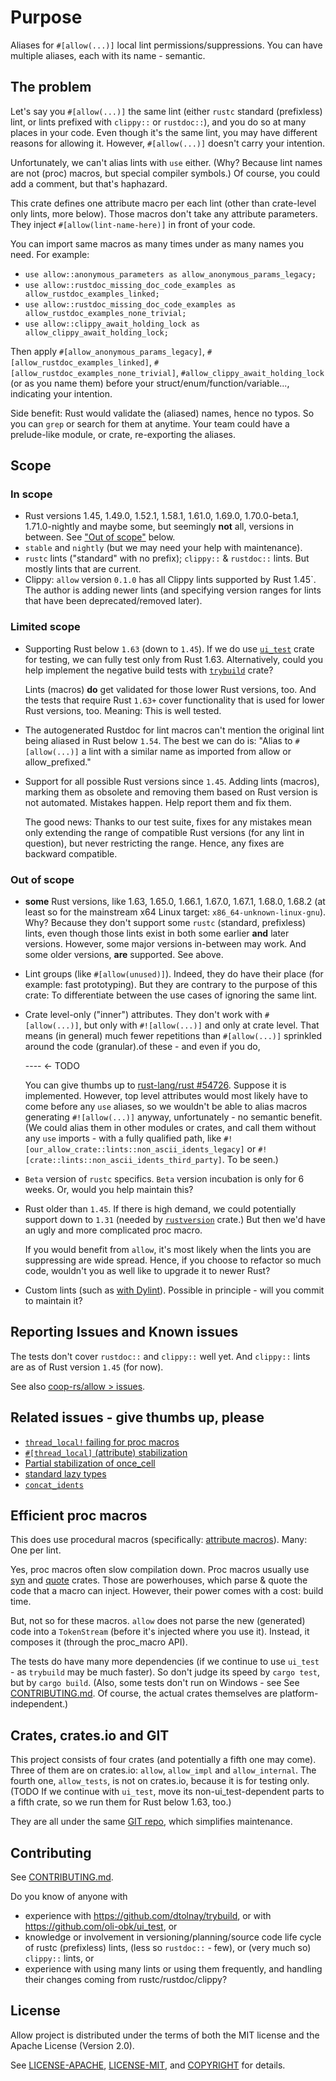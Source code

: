# Purpose

Aliases for `#[allow(...)]` local lint permissions/suppressions. You can have multiple aliases, each
with its name - semantic.

## The problem

Let's say you `#[allow(...)]` the same lint (either `rustc` standard (prefixless) lint, or lints
prefixed with `clippy::` or `rustdoc::`), and you do so at many places in your code. Even though
it's the same lint, you may have different reasons for allowing it. However, `#[allow(...)]` doesn't
carry your intention.

Unfortunately, we can't alias lints with `use` either. (Why? Because lint names are not (proc)
macros, but special compiler symbols.) Of course, you could add a comment, but that's haphazard.

This crate defines one attribute macro per each lint (other than crate-level only lints, more
below). Those macros don't take any attribute parameters. They inject `#[allow(lint-name-here)]` in
front of your code.

You can import same macros as many times under as many names you need. For example:

- `use allow::anonymous_parameters as allow_anonymous_params_legacy;`
- `use allow::rustdoc_missing_doc_code_examples as allow_rustdoc_examples_linked;`
- `use allow::rustdoc_missing_doc_code_examples as allow_rustdoc_examples_none_trivial;`
- `use allow::clippy_await_holding_lock as allow_clippy_await_holding_lock;`

Then apply `#[allow_anonymous_params_legacy]`, `#[allow_rustdoc_examples_linked]`,
`#[allow_rustdoc_examples_none_trivial]`, `#allow_clippy_await_holding_lock` (or as you name them)
before your struct/enum/function/variable..., indicating your intention.

Side benefit: Rust would validate the (aliased) names, hence no typos. So you can `grep` or search
for them at anytime. Your team could have a prelude-like module, or crate, re-exporting the aliases.

## Scope

### In scope

- Rust versions 1.45, 1.49.0, 1.52.1, 1.58.1, 1.61.0, 1.69.0, 1.70.0-beta.1, 1.71.0-nightly and
  maybe some, but seemingly **not** all, versions in between. See ["Out of scope"](#out-of-scope)
  below.
- `stable` and `nightly` (but we may need your help with maintenance).
- `rustc` lints ("standard" with no prefix); `clippy::` & `rustdoc::` lints. But mostly lints that
  are current.
- Clippy: `allow` version `0.1.0` has all Clippy lints supported by Rust 1.45`. The author is adding
  newer lints (and specifying version ranges for lints that have been deprecated/removed later).

### Limited scope

- Supporting Rust below `1.63` (down to `1.45`). If we do use
[`ui_test`](https://github.com/oli-obk/ui_test) crate for testing, we can fully test only from Rust
1.63. Alternatively, could you help implement the negative build tests with
[`trybuild`](https://github.com/dtolnay/trybuild) crate?
  
  Lints (macros) **do** get validated for those lower Rust versions, too. And the tests that require
  Rust `1.63+` cover functionality that is used for lower Rust versions, too. Meaning: This is well
  tested.
- The autogenerated Rustdoc for lint macros can't mention the original lint being aliased in Rust
  below `1.54`. The best we can do is: "Alias to `#[allow(...)]` a lint with a similar name as
  imported from allow or allow_prefixed."
- Support for all possible Rust versions since `1.45`. Adding lints (macros), marking them as
  obsolete and removing them based on Rust version is not automated. Mistakes happen. Help report
  them and fix them.

  The good news: Thanks to our test suite, fixes for any mistakes mean only extending the range of
  compatible Rust versions (for any lint in question), but never restricting the range. Hence, any
  fixes are backward compatible.

### Out of scope

- **some** Rust versions, like 1.63, 1.65.0, 1.66.1, 1.67.0, 1.67.1, 1.68.0, 1.68.2 (at least so for
  the mainstream x64 Linux target: `x86_64-unknown-linux-gnu`). Why? Because they don't support some
  `rustc` (standard, prefixless) lints, even though those lints exist in both some earlier **and**
  later versions. However, some major versions in-between may work. And some older versions, **are**
  supported. See above.
- Lint groups (like `#[allow(unused)]`). Indeed, they do have their place (for example: fast
  prototyping). But they are contrary to the purpose of this crate: To differentiate between the use
  cases of ignoring the same lint.
- Crate level-only ("inner") attributes. They don't work with `#[allow(...)]`, but only with
  `#![allow(...)]` and only at crate level. That means (in general) much fewer repetitions than
  `#[allow(...)]` sprinkled around the code (granular).of these - and even if you do, 

  ---- <- TODO

  You can give thumbs up to [rust-lang/rust #54726](https://github.com/rust-lang/rust/issues/54726).
  Suppose it is implemented. However, top level attributes would most likely have to come before any
  `use` aliases, so we wouldn't be able to alias macros generating `#![allow(...)]` anyway,
  unfortunately - no semantic benefit. (We could alias them in other modules or crates, and call
  them without any `use` imports - with a fully qualified path, like
  `#![our_allow_crate::lints::non_ascii_idents_legacy]` or
  `#![crate::lints::non_ascii_idents_third_party]`. To be seen.)
- `Beta` version of `rustc` specifics. `Beta` version incubation is only for 6 weeks. Or, would you
  help maintain this?
- Rust older than `1.45`. If there is high demand, we could potentially support down to `1.31`
  (needed by [`rustversion`](https://crates.io/crates/rustversion) crate.) But then we'd have an
  ugly and more complicated proc macro.
  
  If you would benefit from `allow`, it's most likely when the lints you are suppressing are wide
  spread. Hence, if you choose to refactor so much code, wouldn't you as well like to upgrade it to
  newer Rust?
- Custom lints (such as [with
Dylint](https://blog.trailofbits.com/2021/11/09/write-rust-lints-without-forking-clippy/)). Possible
in principle - will you commit to maintain it?

## Reporting Issues and Known issues

The tests don't cover `rustdoc::` and `clippy::` well yet. And `clippy::` lints are as of Rust
version `1.45` (for now).

See also [coop-rs/allow > issues](https://github.com/coop-rs/allow/issues).

## Related issues - give thumbs up, please

- [`thread_local!` failing for proc macros](https://github.com/rust-lang/rust/issues/66003)
- [`#[thread_local]` (attribute) stabilization](https://github.com/rust-lang/rust/issues/29594)
- [Partial stabilization of once_cell](https://github.com/rust-lang/rust/pull/105587)
- [standard lazy types](https://github.com/rust-lang/rfcs/pull/2788)
- [`concat_idents`](https://github.com/rust-lang/rust/issues/29599)

## Efficient proc macros

This does use procedural macros (specifically: [attribute
macros](https://doc.rust-lang.org/nightly/book/ch19-06-macros.html#attribute-like-macros)). Many:
One per lint.

Yes, proc macros often slow compilation down. Proc macros usually use
[syn](https://crates.io/crates/syn) and [quote](https://crates.io/crates/syn) crates. Those are
powerhouses, which parse & quote the code that a macro can inject. However, their power comes with a
cost: build time.

But, not so for these macros. `allow` does not parse the new (generated) code into a `TokenStream`
(before it's injected where you use it). Instead, it composes it (through the proc_macro API).

The tests do have many more dependencies (if we continue to use `ui_test` - as `trybuild` may be
much faster). So don't judge its speed by `cargo test`, but by `cargo build`. (Also, some tests
don't run on Windows - see See [CONTRIBUTING.md](CONTRIBUTING.md#testing). Of course, the actual
crates themselves are platform-independent.)

## Crates, crates.io and GIT

This project consists of four crates (and potentially a fifth one may come). Three of them are on
crates.io: `allow`, `allow_impl` and `allow_internal`. The fourth one, `allow_tests`, is not on
crates.io, because it is for testing only. (TODO If we continue with `ui_test`, move its
non-ui_test-dependent parts to a fifth crate, so we run them for Rust below 1.63, too.)

They are all under the same [GIT repo](https://github.com/coop-rs/allow), which simplifies
maintenance.

## Contributing

See [CONTRIBUTING.md](CONTRIBUTING.md).

Do you know of anyone with
- experience with https://github.com/dtolnay/trybuild, or with https://github.com/oli-obk/ui_test,
  or
- knowledge or involvement in versioning/planning/source code life cycle of rustc (prefixless)
  lints, (less so `rustdoc::` - few), or (very much so) `clippy::` lints, or
- experience with using many lints or using them frequently, and handling their changes coming from
  rustc/rustdoc/clippy?

## License

Allow project is distributed under the terms of both the MIT license and the Apache License (Version
2.0).

See [LICENSE-APACHE](LICENSE-APACHE), [LICENSE-MIT](LICENSE-MIT), and [COPYRIGHT](COPYRIGHT) for
details.
